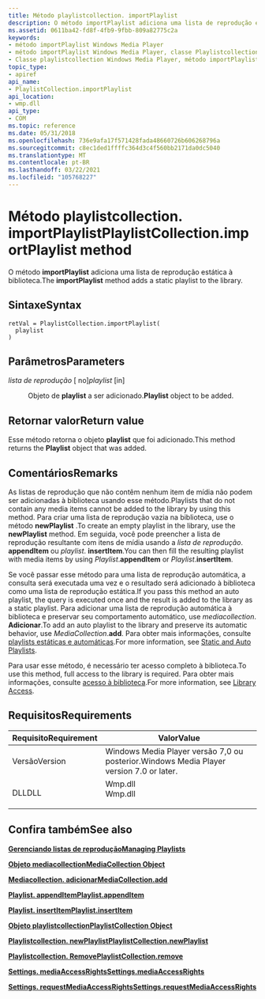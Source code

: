 ```yaml
---
title: Método playlistcollection. importPlaylist
description: O método importPlaylist adiciona uma lista de reprodução estática à biblioteca. | Método playlistcollection. importPlaylist
ms.assetid: 0611ba42-fd8f-4fb9-9fbb-809a82775c2a
keywords:
- método importPlaylist Windows Media Player
- método importPlaylist Windows Media Player, classe Playlistcollection
- Classe playlistcollection Windows Media Player, método importPlaylist
topic_type:
- apiref
api_name:
- PlaylistCollection.importPlaylist
api_location:
- wmp.dll
api_type:
- COM
ms.topic: reference
ms.date: 05/31/2018
ms.openlocfilehash: 736e9afa17f571428fada48660726b606268796a
ms.sourcegitcommit: c8ec1ded1ffffc364d3c4f560bb2171da0dc5040
ms.translationtype: MT
ms.contentlocale: pt-BR
ms.lasthandoff: 03/22/2021
ms.locfileid: "105768227"
---
```

# <a name="playlistcollectionimportplaylist-method"></a><span data-ttu-id="88b2e-107">Método playlistcollection. importPlaylist</span><span class="sxs-lookup"><span data-stu-id="88b2e-107">PlaylistCollection.importPlaylist method</span></span>

<span data-ttu-id="88b2e-108">O método **importPlaylist** adiciona uma lista de reprodução estática à biblioteca.</span><span class="sxs-lookup"><span data-stu-id="88b2e-108">The **importPlaylist** method adds a static playlist to the library.</span></span>

## <a name="syntax"></a><span data-ttu-id="88b2e-109">Sintaxe</span><span class="sxs-lookup"><span data-stu-id="88b2e-109">Syntax</span></span>


```JScript
retVal = PlaylistCollection.importPlaylist(
  playlist
)
```



## <a name="parameters"></a><span data-ttu-id="88b2e-110">Parâmetros</span><span class="sxs-lookup"><span data-stu-id="88b2e-110">Parameters</span></span>

<dl> <dt>

<span data-ttu-id="88b2e-111">*lista de reprodução* \[ no\]</span><span class="sxs-lookup"><span data-stu-id="88b2e-111">*playlist* \[in\]</span></span>
</dt> <dd>

<span data-ttu-id="88b2e-112">Objeto de **playlist** a ser adicionado.</span><span class="sxs-lookup"><span data-stu-id="88b2e-112">**Playlist** object to be added.</span></span>

</dd> </dl>

## <a name="return-value"></a><span data-ttu-id="88b2e-113">Retornar valor</span><span class="sxs-lookup"><span data-stu-id="88b2e-113">Return value</span></span>

<span data-ttu-id="88b2e-114">Esse método retorna o objeto **playlist** que foi adicionado.</span><span class="sxs-lookup"><span data-stu-id="88b2e-114">This method returns the **Playlist** object that was added.</span></span>

## <a name="remarks"></a><span data-ttu-id="88b2e-115">Comentários</span><span class="sxs-lookup"><span data-stu-id="88b2e-115">Remarks</span></span>

<span data-ttu-id="88b2e-116">As listas de reprodução que não contêm nenhum item de mídia não podem ser adicionadas à biblioteca usando esse método.</span><span class="sxs-lookup"><span data-stu-id="88b2e-116">Playlists that do not contain any media items cannot be added to the library by using this method.</span></span> <span data-ttu-id="88b2e-117">Para criar uma lista de reprodução vazia na biblioteca, use o método **newPlaylist** .</span><span class="sxs-lookup"><span data-stu-id="88b2e-117">To create an empty playlist in the library, use the **newPlaylist** method.</span></span> <span data-ttu-id="88b2e-118">Em seguida, você pode preencher a lista de reprodução resultante com itens de mídia usando a *lista de reprodução*. **appendItem** ou *playlist*. **insertItem**.</span><span class="sxs-lookup"><span data-stu-id="88b2e-118">You can then fill the resulting playlist with media items by using *Playlist*.**appendItem** or *Playlist*.**insertItem**.</span></span>

<span data-ttu-id="88b2e-119">Se você passar esse método para uma lista de reprodução automática, a consulta será executada uma vez e o resultado será adicionado à biblioteca como uma lista de reprodução estática.</span><span class="sxs-lookup"><span data-stu-id="88b2e-119">If you pass this method an auto playlist, the query is executed once and the result is added to the library as a static playlist.</span></span> <span data-ttu-id="88b2e-120">Para adicionar uma lista de reprodução automática à biblioteca e preservar seu comportamento automático, use *mediacollection*. **Adicionar**.</span><span class="sxs-lookup"><span data-stu-id="88b2e-120">To add an auto playlist to the library and preserve its automatic behavior, use *MediaCollection*.**add**.</span></span> <span data-ttu-id="88b2e-121">Para obter mais informações, consulte [playlists estáticas e automáticas](static-and-auto-playlists.md).</span><span class="sxs-lookup"><span data-stu-id="88b2e-121">For more information, see [Static and Auto Playlists](static-and-auto-playlists.md).</span></span>

<span data-ttu-id="88b2e-122">Para usar esse método, é necessário ter acesso completo à biblioteca.</span><span class="sxs-lookup"><span data-stu-id="88b2e-122">To use this method, full access to the library is required.</span></span> <span data-ttu-id="88b2e-123">Para obter mais informações, consulte [acesso à biblioteca](library-access.md).</span><span class="sxs-lookup"><span data-stu-id="88b2e-123">For more information, see [Library Access](library-access.md).</span></span>

## <a name="requirements"></a><span data-ttu-id="88b2e-124">Requisitos</span><span class="sxs-lookup"><span data-stu-id="88b2e-124">Requirements</span></span>



| <span data-ttu-id="88b2e-125">Requisito</span><span class="sxs-lookup"><span data-stu-id="88b2e-125">Requirement</span></span> | <span data-ttu-id="88b2e-126">Valor</span><span class="sxs-lookup"><span data-stu-id="88b2e-126">Value</span></span> |
|--------------------|------------------------------------------------------------------------------------|
| <span data-ttu-id="88b2e-127">Versão</span><span class="sxs-lookup"><span data-stu-id="88b2e-127">Version</span></span><br/> | <span data-ttu-id="88b2e-128">Windows Media Player versão 7,0 ou posterior.</span><span class="sxs-lookup"><span data-stu-id="88b2e-128">Windows Media Player version 7.0 or later.</span></span><br/>                              |
| <span data-ttu-id="88b2e-129">DLL</span><span class="sxs-lookup"><span data-stu-id="88b2e-129">DLL</span></span><br/>     | <dl> <span data-ttu-id="88b2e-130"><dt>Wmp.dll</dt></span><span class="sxs-lookup"><span data-stu-id="88b2e-130"><dt>Wmp.dll</dt></span></span> </dl> |



## <a name="see-also"></a><span data-ttu-id="88b2e-131">Confira também</span><span class="sxs-lookup"><span data-stu-id="88b2e-131">See also</span></span>

<dl> <dt>

[<span data-ttu-id="88b2e-132">**Gerenciando listas de reprodução**</span><span class="sxs-lookup"><span data-stu-id="88b2e-132">**Managing Playlists**</span></span>](managing-playlists.md)
</dt> <dt>

[<span data-ttu-id="88b2e-133">**Objeto mediacollection**</span><span class="sxs-lookup"><span data-stu-id="88b2e-133">**MediaCollection Object**</span></span>](mediacollection-object.md)
</dt> <dt>

[<span data-ttu-id="88b2e-134">**Mediacollection. adicionar**</span><span class="sxs-lookup"><span data-stu-id="88b2e-134">**MediaCollection.add**</span></span>](mediacollection-add.md)
</dt> <dt>

[<span data-ttu-id="88b2e-135">**Playlist. appendItem**</span><span class="sxs-lookup"><span data-stu-id="88b2e-135">**Playlist.appendItem**</span></span>](playlist-appenditem.md)
</dt> <dt>

[<span data-ttu-id="88b2e-136">**Playlist. insertItem**</span><span class="sxs-lookup"><span data-stu-id="88b2e-136">**Playlist.insertItem**</span></span>](playlist-insertitem.md)
</dt> <dt>

[<span data-ttu-id="88b2e-137">**Objeto playlistcollection**</span><span class="sxs-lookup"><span data-stu-id="88b2e-137">**PlaylistCollection Object**</span></span>](playlistcollection-object.md)
</dt> <dt>

[<span data-ttu-id="88b2e-138">**Playlistcollection. newPlaylist**</span><span class="sxs-lookup"><span data-stu-id="88b2e-138">**PlaylistCollection.newPlaylist**</span></span>](playlistcollection-newplaylist.md)
</dt> <dt>

[<span data-ttu-id="88b2e-139">**Playlistcollection. Remove**</span><span class="sxs-lookup"><span data-stu-id="88b2e-139">**PlaylistCollection.remove**</span></span>](playlistcollection-remove.md)
</dt> <dt>

[<span data-ttu-id="88b2e-140">**Settings. mediaAccessRights**</span><span class="sxs-lookup"><span data-stu-id="88b2e-140">**Settings.mediaAccessRights**</span></span>](settings-mediaaccessrights.md)
</dt> <dt>

[<span data-ttu-id="88b2e-141">**Settings. requestMediaAccessRights**</span><span class="sxs-lookup"><span data-stu-id="88b2e-141">**Settings.requestMediaAccessRights**</span></span>](settings-requestmediaaccessrights.md)
</dt> </dl>

 

 





